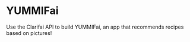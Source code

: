 # YUMMIFai

Use the Clarifai API to build YUMMIFai, an app that recommends recipes based on pictures!



